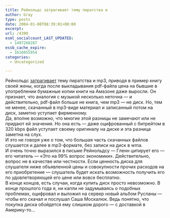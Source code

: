 ```yaml
---
title: Рейнольдс затрагивает тему пиратства и
author: Gray
type: posts
date: 2004-01-08T08:39:01+00:00
excerpt:
url: /4390
esml_socialcount_LAST_UPDATED:
  - 1497260287
essb_cache_expire:
  - 1616055954
categories:
  - Uncategorized

---
```








Рейнольдс <a href="http://www.instapundit.com/archives/013407.php" target="_blank">затрагивает</a> тему пиратства и mp3, приводя в пример книгу своей жены, когда после выкладывания pdf-файла цена на бывшие в употреблении бумажные копии книги на Амазоне даже выросли. Он признает, что аналогия с музыкой несколько неточна &#8212; и действительно, pdf-файл больше не книга, чем mp3 &#8212; не диск. Но, тем не менее, скачанный в mp3-виде материал и записанный потом на диск, заметно уступает фирменному.  
Да, вполне возможно, что многие этой разницы не замечают или не придают ей значения. Но она есть &#8212; даже оцифрованный с битрейтом в 320 kbps файл уступает своему оригиналу на диске и эта разница заметна на слух.  
И это не говоря уже о том, что большая часть скачанных файлов слушается и далее в mp3-формате, без записи на диск в wma.  
И очень точно выразился в письме Рейнольдсу &#8212; Гленн цитирует его &#8212; его читатель &#8212; &#171;Это на 99% вопрос экономики&#187;. Действительно, вопрос не в качестве или честности. Если ценность диска для слушателя ниже объявленной цены и совокупности прочих расходов на его приобретение &#8212; слушатель будет искать возможность получить его по удовлетворяющей его цене или вовсе бесплатно.  
В конце концов, есть случаи, когда купить диск просто невозможно. В конце прошлого года я, ни капли не задумываясь о подобных проблемах, оцифровал и выложил на сервер новый альбом Русланы &#8212; чтобы его скачал и послушал Саша Москалюк. Ведь понятно, что покупка диска обойдется ему слишком дорого &#8212; с доставкой в Америку-то&#8230;